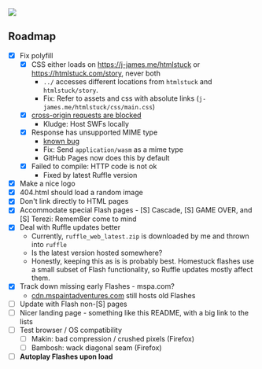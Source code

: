 <img align='middle' src='https://htmlstuck.com/assets/htmlstuck.png'>

<!-- ## What is this?

With Adobe Flash's end-of-life set for [December 31, 2020](https://www.adobe.com/products/flashplayer/end-of-life.html), major web browsers have begun to drop support entirely.

## How can I use this on my website? -->

## Roadmap
- [x] Fix polyfill
	- [x] CSS either loads on <https://j-james.me/htmlstuck> or <https://htmlstuck.com/story>, never both
		- `../` accesses different locations from `htmlstuck` and `htmlstuck/story`.
		- Fix: Refer to assets and css with absolute links (`j-james.me/htmlstuck/css/main.css`)
	- [x] [cross-origin requests are blocked](https://developer.mozilla.org/en-US/docs/Web/HTTP/CORS/Errors/CORSMissingAllowOrigin)
		- Kludge: Host SWFs locally
	- [x] Response has unsupported MIME type
		- [known bug](https://github.com/ruffle-rs/ruffle/issues/400)
		- Fix: Send `application/wasm` as a mime type
		- GitHub Pages now does this by default
	- [x] Failed to compile: HTTP code is not ok
    	- Fixed by latest Ruffle version
- [x] Make a nice logo
- [x] 404.html should load a random image <!-- from https://mspaintadventures.fandom.com/wiki/Scribble_Mode -->
- [x] Don't link directly to HTML pages
- [x] Accommodate special Flash pages - [S] Cascade, [S] GAME OVER, and [S] Terezi: Remem8er come to mind
- [x] Deal with Ruffle updates better
	- Currently, `ruffle_web_latest.zip` is downloaded by me and thrown into `ruffle`
	- Is the latest version hosted somewhere?
    - Honestly, keeping this as is is probably best. Homestuck flashes use a small subset of Flash functionality, so Ruffle updates mostly affect them.
- [x] Track down missing early Flashes - mspa.com?
	- [cdn.mspaintadventures.com](https://cdn.mspaintadventures.com) still hosts old Flashes
- [ ] Update with Flash non-[S] pages
- [ ] Nicer landing page - something like this README, with a big link to the lists
- [ ] Test browser / OS compatibility
  - [ ] Makin: bad compression / crushed pixels (Firefox)
  - [ ] Bambosh: wack diagonal seam (Firefox)
- [ ] **Autoplay Flashes upon load**

